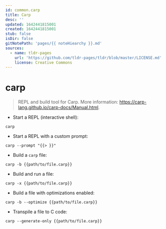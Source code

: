 ```yaml
---
id: common.carp
title: Carp
desc: ''
updated: 1642441815001
created: 1642441815001
stub: false
isDir: false
gitNotePath: 'pages/{{ noteHiearchy }}.md'
sources:
  - name: tldr-pages
    url: 'https://github.com/tldr-pages/tldr/blob/master/LICENSE.md'
    license: Creative Commons
---
```

# carp

> REPL and build tool for Carp.
> More information: <https://carp-lang.github.io/carp-docs/Manual.html>.

- Start a REPL (interactive shell):

`carp`

- Start a REPL with a custom prompt:

`carp --prompt "{{> }}"`

- Build a `carp` file:

`carp -b {{path/to/file.carp}}`

- Build and run a file:

`carp -x {{path/to/file.carp}}`

- Build a file with optimizations enabled:

`carp -b --optimize {{path/to/file.carp}}`

- Transpile a file to C code:

`carp --generate-only {{path/to/file.carp}}`

